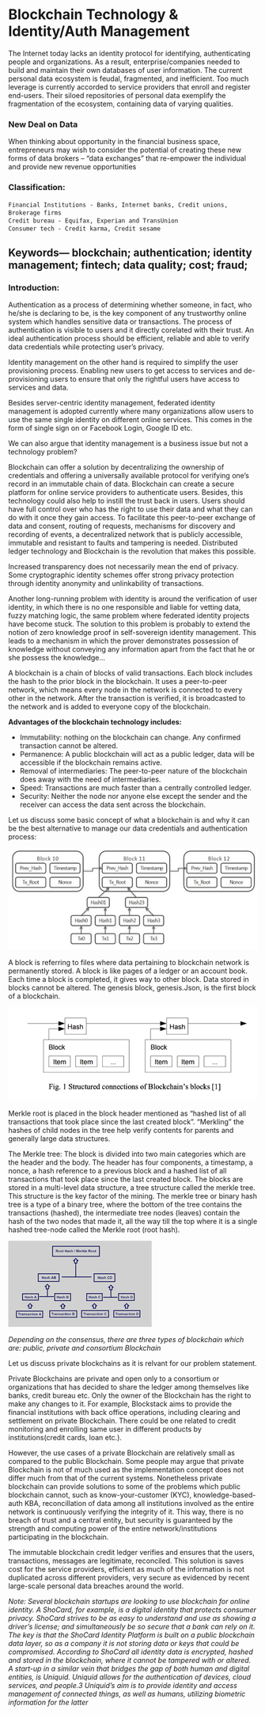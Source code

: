 # Blockchain Technology & Identity/Auth Management

The Internet today lacks an identity protocol for identifying, authenticating people and organizations. As a result, enterprise/companies needed to build and maintain their own databases of user information. The current personal data ecosystem is feudal, fragmented, and inefficient. Too much leverage is currently accorded to service providers that enroll and register end-users. Their siloed repositories of personal data exemplify the fragmentation of the ecosystem, containing data of varying qualities.

### New Deal on Data

When thinking about opportunity in the financial business space, entrepreneurs may wish to consider the potential of creating these new forms of data brokers – “data exchanges” that re-empower the individual and provide new revenue opportunities


### Classification:
	Financial Institutions - Banks, Internet banks, Credit unions, Brokerage firms
	Credit bureau - Equifax, Experian and TransUnion
	Consumer tech - Credit karma, Credit sesame


## Keywords— blockchain; authentication; identity management; fintech; data quality; cost; fraud;

### Introduction: 

Authentication as a process of determining whether someone, in fact, who he/she is declaring to be, is the key component of any trustworthy online system which handles sensitive data or transactions. The process of authentication is visible to users and it directly corelated with their trust. An ideal authentication process should be efficient, reliable and able to verify data credentials while protecting user’s privacy. 

Identity management on the other hand is required to simplify the user provisioning process. Enabling new users to get access to services and de-provisioning users to ensure that only the rightful users have access to services and data.

Besides server-centric identity management, federated identity management is adopted currently where
many organizations allow users to use the same single identity on different online services. This comes in the form of single sign on or Facebook Login, Google ID etc.

We can also argue that identity management is a business issue but not a technology problem?

Blockchain can offer a solution by decentralizing the ownership of credentials and offering a universally available protocol for verifying one’s record in an immutable chain of data. Blockchain can create a secure platform for online service providers to authenticate users. Besides, this technology could also help to instill the trust back in users. Users should have full control over who has the right to use their data and what they can do with it once they gain access. To facilitate this peer-to-peer exchange of data and consent, routing of requests, mechanisms for discovery and recording of events, a decentralized network that is publicly accessible, immutable and resistant to faults and tampering is needed. Distributed ledger technology and Blockchain is the revolution that makes this possible. 

Increased transparency does not necessarily mean the end of privacy. Some cryptographic identity schemes offer strong privacy protection through identity anonymity and unlinkability of transactions.

Another long-running problem with identity is around the verification of user identity, in which there is no one responsible and liable for vetting data, fuzzy matching logic, the same problem where federated identity projects have become stuck. The solution to this problem is probably to extend the notion of zero knowledge proof in self-sovereign identity management. This leads to a mechanism in which the prover demonstrates possession of knowledge without conveying any information apart from the fact that he or she possess the knowledge...

A blockchain is a chain of blocks of valid transactions. Each block includes the hash to the prior block
in the blockchain. It uses a peer-to-peer network, which means every node in the network is connected to every other in the network. After the transaction is verified, it is broadcasted to the network and is added to everyone copy of the blockchain.

**Advantages of the blockchain technology includes:**
* Immutability: nothing on the blockchain can change. Any confirmed transaction cannot be altered.
* Permanence: A public blockchain will act as a public ledger, data will be accessible if the blockchain remains active.
* Removal of intermediaries: The peer-to-peer nature of the blockchain does away with the need of intermediaries.
* Speed: Transactions are much faster than a centrally controlled ledger.
* Security: Neither the node nor anyone else except the sender and the receiver can access the data sent across the blockchain. 

Let us discuss some basic concept of what a blockchain is and why it can be the best alternative to manage our data credentials and authentication process:

![Blockchain](/images/blockchain.jpg)

A block is referring to files where data pertaining to blockchain network is permanently stored. A block is like pages of a ledger or an account book. Each time a block is completed, it gives way to other block. Data stored in blocks cannot be altered. The genesis block, genesis.Json, is the first block of a blockchain. 

![Structured connections of Blockchain's blocks](/images/block.png)

Merkle root is placed in the block header mentioned as “hashed list of all transactions that took place since the last created block”. “Merkling” the hashes of child nodes in the tree help verify contents for parents and generally large data structures.

The Merkle tree: The block is divided into two main categories which are the header and the body. The header has four components, a timestamp, a nonce, a hash reference to a previous block and a hashed list of all transactions that took place since the last created block. The blocks are stored in a multi-level data structure, a tree structure called the merkle tree. This structure is the key factor of the mining. The merkle tree or binary hash tree is a type of a binary tree, where the bottom of the tree contains the transactions (hashed), the intermediate tree nodes (leaves) contain the hash of the two nodes that made it, all the way till the top where it is a single hashed tree-node called the Merkle root (root hash). 

![An overview of merkel tree](/images/merkel.png)


*Depending on the consensus, there are three types of blockchain which are: public, private and consortium Blockchain*

Let us discuss private blockchains as it is relvant for our problem statement.

Private Blockchains are private and open only to a consortium or organizations that has decided to share the ledger among themselves like banks, credit bureau etc. Only the owner of the Blockchain has the right to make any changes to it. For example, Blockstack aims to provide the financial institutions with back office operations, including clearing and settlement on private Blockchain. There could be one related to credit monitoring and enrolling same user in different products by institutions(credit cards, loan etc.). 

However, the use cases of a private Blockchain are relatively small as compared to the public Blockchain. Some people may argue that private Blockchain is not of much used as the implementation concept does not differ much from that of the current systems. Nonetheless private blockchain can provide solutions to some of the problems which public blockchain cannot, such as know-your-customer (KYC), knowledge-based-auth KBA, reconcillation of data among all institutions involved as the entire network is continuously
verifying the integrity of it. This way, there is no breach of trust and a central entity, but security is guaranteed by the strength and computing power of the entire network/institutions participating in the blockchain. 

The immutable blockchain credit ledger verifies and ensures that the users, transactions, messages are legitimate, reconciled. This solution is saves cost for the service providers, efficient as
much of the information is not duplicated across different providers, very secure as evidenced by recent large-scale personal data breaches around the world.

*Note: Several blockchain startups are looking to use blockchain for online identity. A ShoCard, for example, is a digital identity that protects consumer privacy. ShoCard strives to be as easy to understand and use as showing a driver’s license; and simultaneously be so secure that a bank can rely on it. The key is that the ShoCard Identity Platform is built on a public blockchain data layer, so as a company it is not storing data or keys that could be compromised. According to ShoCard all identity data is encrypted, hashed and stored in the blockchain, where it cannot be tampered with or altered. A start-up in a similar vein that bridges the gap of both human and digital entities, is Uniquid. Uniquid allows for the authentication of devices, cloud services, and people.3 Uniquid’s aim is to provide identity and access management of connected things, as well as humans, utilizing biometric information for the latter*